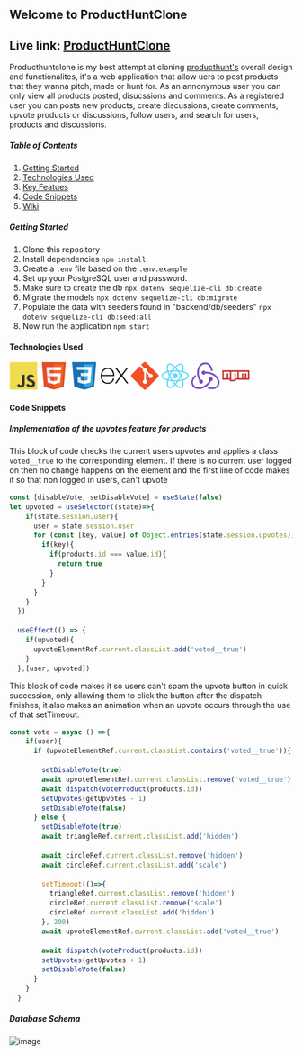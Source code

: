 ## Welcome to ProductHuntClone
## Live link: [ProductHuntClone](https://producthuntclone.herokuapp.com/)

Producthuntclone is my best attempt at cloning [producthunt's](https://www.producthunt.com/) overall design and functionalites, it's a web application that allow uers to post products that they wanna pitch, made or hunt for. As an annonymous user you can only view all products posted, disucssions and comments. As a registered user you can posts new products, create discussions, create comments, upvote products or discussions, follow users, and search for users, products and discussions.

##### Table of Contents
1. [Getting Started](#getting_started)
2. [Technologies Used](#technologies)
3. [Key Featues](#key_features)
4. [Code Snippets](#code_snippets)
5. [Wiki](#wiki)

<a name="getting_started"/>

##### Getting Started

1. Clone this repository
2. Install dependencies `npm install`
3. Create a `.env` file based on the `.env.example`
4. Set up your PostgreSQL user and password.
5. Make sure to create the db `npx dotenv sequelize-cli db:create`
6. Migrate the models `npx dotenv sequelize-cli db:migrate`
7. Populate the data with seeders found in "backend/db/seeders" `npx dotenv sequelize-cli db:seed:all`
8. Now run the application `npm start`

<a name="technologies"/>

#### Technologies Used

<!-- For more icons please follow  https://github.com/MikeCodesDotNET/ColoredBadges -->
<img src="https://github.com/devicons/devicon/blob/master/icons/javascript/javascript-original.svg" alt="javaScript" width="50" height="50">
<img src="https://github.com/devicons/devicon/blob/master/icons/html5/html5-original.svg" alt="html" width="50" height="50">
<img src="https://github.com/devicons/devicon/blob/master/icons/css3/css3-original.svg" alt="css" width="50" height="50">
<img src="https://github.com/devicons/devicon/blob/master/icons/express/express-original.svg" alt="express" width="50" height="50">
<img src="https://github.com/devicons/devicon/blob/master/icons/git/git-original.svg" alt="git" width="50" height="50">
<img src="https://github.com/devicons/devicon/blob/master/icons/react/react-original.svg" alt="react" width="50" height="50">
<img src="https://github.com/devicons/devicon/blob/master/icons/redux/redux-original.svg" alt="redux" width="50" height="50">
<img src="https://github.com/devicons/devicon/blob/master/icons/npm/npm-original-wordmark.svg" alt="redux" width="50" height="50">


<a name="code_snippets"/>

#### Code Snippets

##### Implementation of the upvotes feature for products

This block of code checks the current users upvotes and applies a class `voted__true` to the corresponding element.
If there is no current user logged on then no change happens on the element and the first line of code makes it so that non logged in users,
can't upvote
```javascript
const [disableVote, setDisableVote] = useState(false)
let upvoted = useSelector((state)=>{
    if(state.session.user){
      user = state.session.user
      for (const [key, value] of Object.entries(state.session.upvotes)){
        if(key){
          if(products.id === value.id){
            return true
          }
        }
      }
    }
  })

  useEffect(() => {
    if(upvoted){
      upvoteElementRef.current.classList.add('voted__true')
    }
  },[user, upvoted])
```


This block of code makes it so users can't spam the upvote button in quick succession, only allowing them to click the button
after the dispatch finishes, it also makes an animation when an upvote occurs through the use of that setTimeout.

```javascript
const vote = async () =>{
    if(user){
      if (upvoteElementRef.current.classList.contains('voted__true')){

        setDisableVote(true)
        await upvoteElementRef.current.classList.remove('voted__true')
        await dispatch(voteProduct(products.id))
        setUpvotes(getUpvotes - 1)
        setDisableVote(false)
      } else {
        setDisableVote(true)
        await triangleRef.current.classList.add('hidden')

        await circleRef.current.classList.remove('hidden')
        await circleRef.current.classList.add('scale')

        setTimeout(()=>{
          triangleRef.current.classList.remove('hidden')
          circleRef.current.classList.remove('scale')
          circleRef.current.classList.add('hidden')
        }, 200)
        await upvoteElementRef.current.classList.add('voted__true')

        await dispatch(voteProduct(products.id))
        setUpvotes(getUpvotes + 1)
        setDisableVote(false)
      }
    }
  }
```


##### Database Schema
![image](https://user-images.githubusercontent.com/77173456/119290595-a4c07e80-bc01-11eb-99dd-2e98f2a01690.png)
